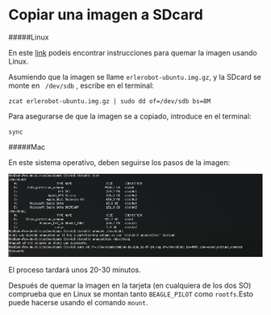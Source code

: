 # Copiar una imagen a SDcard

#####Linux

En este [link](https://github.com/erlerobot/wiki/wiki/Copy-image-to-microSD-card) podeis encontrar instrucciones para quemar la imagen usando Linux.

 Asumiendo que la imagen se llame   `erlerobot-ubuntu.img.gz`, y la SDcard se monte en ` /dev/sdb` , escribe en el terminal:
```
zcat erlerobot-ubuntu.img.gz | sudo dd of=/dev/sdb bs=8M
```
Para asegurarse de que la imagen se a copiado, introduce en el terminal:
```
sync
```
#####Mac

En este sistema operativo, deben seguirse los pasos de la imagen:

![sDcard](../erleimg/SDcard2.jpg)

El proceso tardará unos 20-30 minutos.


Después de quemar la imagen en la tarjeta (en cualquiera de los dos SO) comprueba que en Linux se montan tanto `BEAGLE_PILOT` como `rootfs`.Esto puede hacerse usando el comando `mount`.
